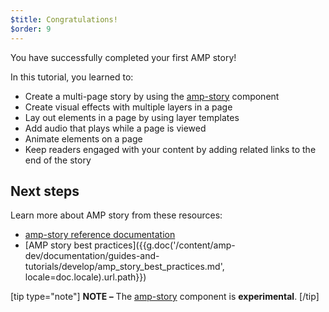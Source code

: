 ```yaml
---
$title: Congratulations!
$order: 9
---
```


You have successfully completed your first AMP story!

In this tutorial, you learned to:

- Create a multi-page story by using the [amp-story](/docs/reference/components/amp-story.html) component
- Create visual effects with multiple layers in a page
- Lay out elements in a page by using layer templates
- Add audio that plays while a page is viewed
- Animate elements on a page
- Keep readers engaged with your content by adding related links to the end of the story

## Next steps

Learn more about AMP story from these resources:

- [amp-story reference documentation](/docs/reference/components/amp-story.html)
- [AMP story best practices]({{g.doc('/content/amp-dev/documentation/guides-and-tutorials/develop/amp_story_best_practices.md', locale=doc.locale).url.path}})

[tip type="note"]
**NOTE –**  The [amp-story](/docs/reference/components/amp-story.html) component is **experimental**.
[/tip]
